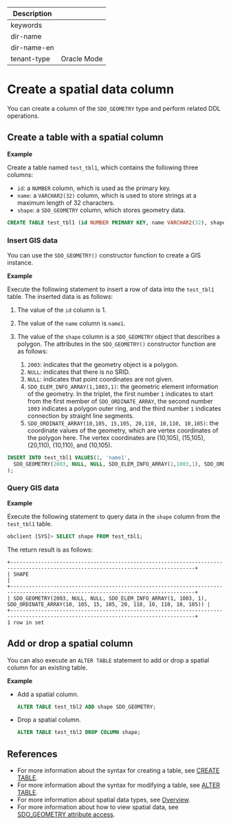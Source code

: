| Description   |                 |
|---------------|-----------------|
| keywords      |                 |
| dir-name      |                 |
| dir-name-en   |                 |
| tenant-type   | Oracle Mode     |

# Create a spatial data column

You can create a column of the `SDO_GEOMETRY` type and perform related DDL operations. 

## Create a table with a spatial column

**Example**

Create a table named `test_tbl1`, which contains the following three columns:

* `id`: a `NUMBER` column, which is used as the primary key. 
* `name`: a `VARCHAR2(32)` column, which is used to store strings at a maximum length of 32 characters. 
* `shape`: a `SDO_GEOMETRY` column, which stores geometry data. 

```sql
CREATE TABLE test_tbl1 (id NUMBER PRIMARY KEY, name VARCHAR2(32), shape SDO_GEOMETRY);
```

### Insert GIS data

You can use the `SDO_GEOMETRY()` constructor function to create a GIS instance. 

**Example**

Execute the following statement to insert a row of data into the `test_tbl1` table. The inserted data is as follows:

1. The value of the `id` column is 1. 
2. The value of the `name` column is `name1`. 
3. The value of the `shape` column is a `SDO_GEOMETRY` object that describes a polygon. The attributes in the `SDO_GEOMETRY()` constructor function are as follows:

   1. `2003`: indicates that the geometry object is a polygon. 
   2. `NULL`: indicates that there is no SRID. 
   3. `NULL`: indicates that point coordinates are not given. 
   4. `SDO_ELEM_INFO_ARRAY(1,1003,1)`: the geometric element information of the geometry. In the triplet, the first number `1` indicates to start from the first member of `SDO_ORDINATE_ARRAY`, the second number `1003` indicates a polygon outer ring, and the third number `1` indicates connection by straight line segments. 
   5. `SDO_ORDINATE_ARRAY(10,105, 15,105, 20,110, 10,110, 10,105)`: the coordinate values of the geometry, which are vertex coordinates of the polygon here. The vertex coordinates are (10,105), (15,105), (20,110), (10,110), and (10,105). 

```sql
INSERT INTO test_tbl1 VALUES(1, 'name1',
  SDO_GEOMETRY(2003, NULL, NULL, SDO_ELEM_INFO_ARRAY(1,1003,1), SDO_ORDINATE_ARRAY(10,105, 15,105, 20,110, 10,110, 10,105))
);
```

### Query GIS data

**Example**

Execute the following statement to query data in the `shape` column from the `test_tbl1` table. 

```sql
obclient [SYS]> SELECT shape FROM test_tbl1;
```

The return result is as follows:

```shell
+----------------------------------------------------------------------------------------------------------------------------------+
| SHAPE                                                                                                                            |
+----------------------------------------------------------------------------------------------------------------------------------+
| SDO_GEOMETRY(2003, NULL, NULL, SDO_ELEM_INFO_ARRAY(1, 1003, 1), SDO_ORDINATE_ARRAY(10, 105, 15, 105, 20, 110, 10, 110, 10, 105)) |
+----------------------------------------------------------------------------------------------------------------------------------+
1 row in set
```

## Add or drop a spatial column

You can also execute an `ALTER TABLE` statement to add or drop a spatial column for an existing table. 

**Example**

* Add a spatial column. 

   ```sql
   ALTER TABLE test_tbl2 ADD shape SDO_GEOMETRY;
   ```

* Drop a spatial column. 

   ```sql
   ALTER TABLE test_tbl2 DROP COLUMN shape;
   ```

## References

* For more information about the syntax for creating a table, see [CREATE TABLE](../../../900.sql-statement-of-oracle-mode/100.ddl-of-oracle-mode/2400.create-table-of-oracle-mode.md). 
* For more information about the syntax for modifying a table, see [ALTER TABLE](../../../900.sql-statement-of-oracle-mode/100.ddl-of-oracle-mode/1000.alter-table-of-oracle-mode.md). 
* For more information about spatial data types, see [Overview](100.spatial-data-type-overview-of-oracle-mode.md). 
* For more information about how to view spatial data, see [SDO_GEOMETRY attribute access](300.sdo-geometry-property-access-of-oracle-mode.md). 
